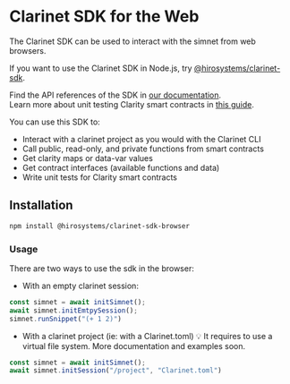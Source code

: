 # Clarinet SDK for the Web

The Clarinet SDK can be used to interact with the simnet from web browsers.

If you want to use the Clarinet SDK in Node.js, try [@hirosystems/clarinet-sdk](https://www.npmjs.com/package/@hirosystems/clarinet-sdk).

Find the API references of the SDK in [our documentation](https://docs.hiro.so/clarinet/feature-guides/clarinet-js-sdk).  
Learn more about unit testing Clarity smart contracts in [this guide](https://docs.hiro.so/clarinet/feature-guides/test-contract-with-clarinet-sdk).

You can use this SDK to:
- Interact with a clarinet project as you would with the Clarinet CLI
- Call public, read-only, and private functions from smart contracts
- Get clarity maps or data-var values
- Get contract interfaces (available functions and data)
- Write unit tests for Clarity smart contracts

## Installation

```sh
npm install @hirosystems/clarinet-sdk-browser
```

### Usage

There are two ways to use the sdk in the browser:

- With an empty clarinet session:
```js
const simnet = await initSimnet();
await simnet.initEmtpySession();
simnet.runSnippet("(+ 1 2)")
```

- With a clarinet project (ie: with a Clarinet.toml)
💡 It requires to use a virtual file system. More documentation and examples soon.
```js
const simnet = await initSimnet();
await simnet.initSession("/project", "Clarinet.toml")
```


